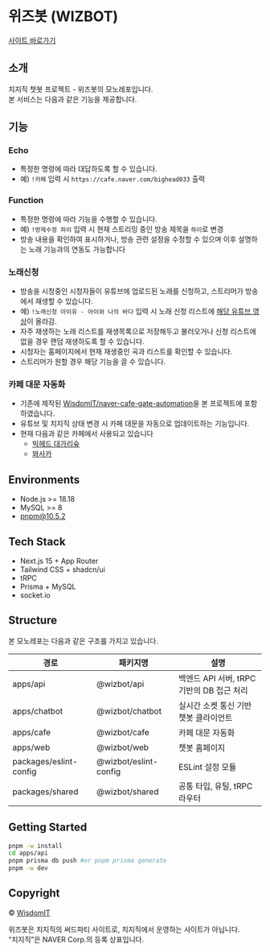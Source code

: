 # 위즈봇 (WIZBOT)

[사이트 바로가기](bot.wisdomit.co.kr)

## 소개

치지직 챗봇 프로젝트 - 위즈봇의 모노레포입니다.  
본 서비스는 다음과 같은 기능을 제공합니다.

## 기능

### Echo

- 특정한 명령에 따라 대답하도록 할 수 있습니다.
- 예) `!카페` 입력 시 `https://cafe.naver.com/bighead033` 출력

### Function

- 특정한 명령에 따라 기능을 수행할 수 있습니다.
- 예) `!방제수정 하이` 입력 시 현재 스트리밍 중인 방송 제목을 `하이`로 변경
- 방송 내용을 확인하여 표시하거나, 방송 관련 설정을 수정할 수 있으며 이후 설명하는 노래 기능과의 연동도 가능합니다

### 노래신청

- 방송을 시청중인 시청자들이 유튜브에 업로드된 노래를 신청하고, 스트리머가 방송에서 재생할 수 있습니다.
- 예) `!노래신청 아이유 - 아이와 나의 바다` 입력 시 노래 신청 리스트에 [해당 유튜브 영상](https://www.youtube.com/watch?v=TqIAndOnd74)이 올라감.
- 자주 재생하는 노래 리스트를 재생목록으로 저장해두고 불러오거나 신청 리스트에 없을 경우 랜덤 재생하도록 할 수 있습니다.
- 시청자는 홈페이지에서 현재 재생중인 곡과 리스트를 확인할 수 있습니다.
- 스트리머가 원할 경우 해당 기능을 끌 수 있습니다.

### 카페 대문 자동화

- 기존에 제작된 [WisdomIT/naver-cafe-gate-automation](https://github.com/WisdomIT/naver-cafe-gate-automation)을 본 프로젝트에 포함하였습니다.
- 유튜브 및 치지직 상태 변경 시 카페 대문을 자동으로 업데이트하는 기능입니다.
- 현재 다음과 같은 카페에서 사용되고 있습니다
  - [빅헤드 대가리숲](https://cafe.naver.com/bighead033)
  - [뫄사카](https://cafe.naver.com/mamwa)

## Environments

- Node.js >= 18.18
- MySQL >= 8
- pnpm@10.5.2

## Tech Stack

- Next.js 15 + App Router
- Tailwind CSS + shadcn/ui
- tRPC
- Prisma + MySQL
- socket.io

## Structure

본 모노레포는 다음과 같은 구조를 가지고 있습니다.

| 경로                   | 패키지명              | 설명                                      |
| ---------------------- | --------------------- | ----------------------------------------- |
| apps/api               | @wizbot/api           | 백엔드 API 서버, tRPC 기반의 DB 접근 처리 |
| apps/chatbot           | @wizbot/chatbot       | 실시간 소켓 통신 기반 챗봇 클라이언트     |
| apps/cafe              | @wizbot/cafe          | 카페 대문 자동화                          |
| apps/web               | @wizbot/web           | 챗봇 홈페이지                             |
| packages/eslint-config | @wizbot/eslint-config | ESLint 설정 모듈                          |
| packages/shared        | @wizbot/shared        | 공통 타입, 유틸, tRPC 라우터              |

## Getting Started

```bash
pnpm -w install
cd apps/api
pnpm prisma db push #or pnpm prisma generate
pnpm -w dev
```

## Copyright

© [WisdomIT](https://discord.com/users/901304044767834123)

위즈봇은 치지직의 써드파티 사이트로, 치지직에서 운영하는 사이트가 아닙니다.  
“치지직”은 NAVER Corp.의 등록 상표입니다.
